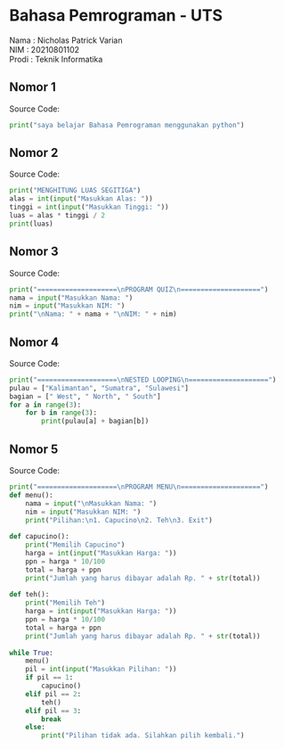 # Bahasa Pemrograman - UTS
Nama  : Nicholas Patrick Varian\
NIM   : 20210801102\
Prodi : Teknik Informatika

## Nomor 1
Source Code:
```py
print("saya belajar Bahasa Pemrograman menggunakan python")
```

## Nomor 2
Source Code:
```py
print("MENGHITUNG LUAS SEGITIGA")
alas = int(input("Masukkan Alas: "))
tinggi = int(input("Masukkan Tinggi: "))
luas = alas * tinggi / 2
print(luas)
```

## Nomor 3
Source Code:
```py
print("====================\nPROGRAM QUIZ\n====================")
nama = input("Masukkan Nama: ")
nim = input("Masukkan NIM: ")
print("\nNama: " + nama + "\nNIM: " + nim)
```

## Nomor 4
Source Code:
```py
print("====================\nNESTED LOOPING\n====================")
pulau = ["Kalimantan", "Sumatra", "Sulawesi"]
bagian = [" West", " North", " South"]
for a in range(3):
    for b in range(3):
        print(pulau[a] + bagian[b])
```

## Nomor 5
Source Code:
```py
print("====================\nPROGRAM MENU\n====================")
def menu():
    nama = input("\nMasukkan Nama: ")
    nim = input("Masukkan NIM: ")
    print("Pilihan:\n1. Capucino\n2. Teh\n3. Exit")
    
def capucino():
    print("Memilih Capucino")
    harga = int(input("Masukkan Harga: "))
    ppn = harga * 10/100
    total = harga + ppn
    print("Jumlah yang harus dibayar adalah Rp. " + str(total))
    
def teh():
    print("Memilih Teh")
    harga = int(input("Masukkan Harga: "))
    ppn = harga * 10/100
    total = harga + ppn
    print("Jumlah yang harus dibayar adalah Rp. " + str(total))
    
while True:
    menu()
    pil = int(input("Masukkan Pilihan: "))
    if pil == 1:
        capucino()
    elif pil == 2:
        teh()
    elif pil == 3:
        break
    else:
        print("Pilihan tidak ada. Silahkan pilih kembali.")
```
